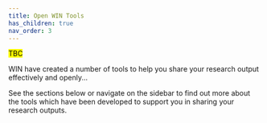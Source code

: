 ```yaml
---
title: Open WIN Tools
has_children: true
nav_order: 3
---
```


<mark> TBC </mark>

WIN have created a number of tools to help you share your research output effectively and openly...

See the sections below or navigate on the sidebar to find out more about the tools which have been developed to support you in sharing your research outputs.
